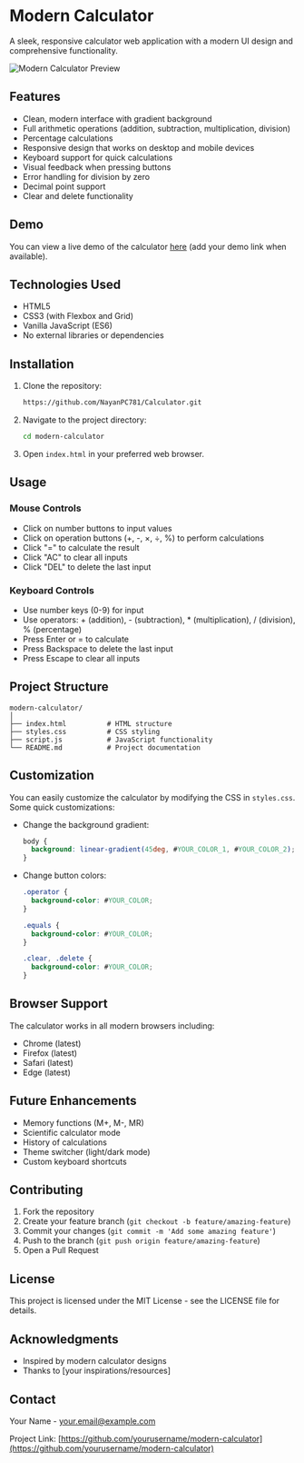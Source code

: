 # Modern Calculator

A sleek, responsive calculator web application with a modern UI design and comprehensive functionality.

![Modern Calculator Preview](https://via.placeholder.com/800x450?text=Modern+Calculator+Preview)

## Features

- Clean, modern interface with gradient background
- Full arithmetic operations (addition, subtraction, multiplication, division)
- Percentage calculations
- Responsive design that works on desktop and mobile devices
- Keyboard support for quick calculations
- Visual feedback when pressing buttons
- Error handling for division by zero
- Decimal point support
- Clear and delete functionality

## Demo

You can view a live demo of the calculator [here](#) (add your demo link when available).

## Technologies Used

- HTML5
- CSS3 (with Flexbox and Grid)
- Vanilla JavaScript (ES6)
- No external libraries or dependencies

## Installation

1. Clone the repository:
   ```bash
   https://github.com/NayanPC781/Calculator.git
   ```

2. Navigate to the project directory:
   ```bash
   cd modern-calculator
   ```

3. Open `index.html` in your preferred web browser.

## Usage

### Mouse Controls
- Click on number buttons to input values
- Click on operation buttons (+, -, ×, ÷, %) to perform calculations
- Click "=" to calculate the result
- Click "AC" to clear all inputs
- Click "DEL" to delete the last input

### Keyboard Controls
- Use number keys (0-9) for input
- Use operators: + (addition), - (subtraction), * (multiplication), / (division), % (percentage)
- Press Enter or = to calculate
- Press Backspace to delete the last input
- Press Escape to clear all inputs

## Project Structure

```
modern-calculator/
│
├── index.html          # HTML structure
├── styles.css          # CSS styling
├── script.js           # JavaScript functionality
└── README.md           # Project documentation
```

## Customization

You can easily customize the calculator by modifying the CSS in `styles.css`. Some quick customizations:

- Change the background gradient:
  ```css
  body {
    background: linear-gradient(45deg, #YOUR_COLOR_1, #YOUR_COLOR_2);
  }
  ```

- Change button colors:
  ```css
  .operator {
    background-color: #YOUR_COLOR;
  }
  
  .equals {
    background-color: #YOUR_COLOR;
  }
  
  .clear, .delete {
    background-color: #YOUR_COLOR;
  }
  ```

## Browser Support

The calculator works in all modern browsers including:
- Chrome (latest)
- Firefox (latest)
- Safari (latest)
- Edge (latest)

## Future Enhancements

- Memory functions (M+, M-, MR)
- Scientific calculator mode
- History of calculations
- Theme switcher (light/dark mode)
- Custom keyboard shortcuts

## Contributing

1. Fork the repository
2. Create your feature branch (`git checkout -b feature/amazing-feature`)
3. Commit your changes (`git commit -m 'Add some amazing feature'`)
4. Push to the branch (`git push origin feature/amazing-feature`)
5. Open a Pull Request

## License

This project is licensed under the MIT License - see the LICENSE file for details.

## Acknowledgments

- Inspired by modern calculator designs
- Thanks to [your inspirations/resources]

## Contact

Your Name - [your.email@example.com](mailto:your.email@example.com)

Project Link: [https://github.com/yourusername/modern-calculator](https://github.com/yourusername/modern-calculator)
